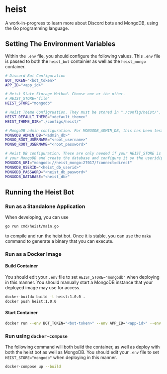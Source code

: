 # heist

A work-in-progress to learn more about Discord bots and MongoDB, using the Go programming language.

## Setting The Environment Variables

Within the `.env` file, you should configure the following values. This `.env` file is passed to
both the `heist_bot` containier as well as the `heist_mongo` container.

``` bash
# Discord Bot Configuration
BOT_TOKEN="<bot_token>"
APP_ID="<app_id>"

# Heist State Storage Method. Choose one or the other.
# HEIST_STORE="file"
HEIST_STORE="mongodb"

# Heist Theme Configruation. They must be stored in "./config/heist/".
HEIST_DEFAULT_THEME="<default_theme>"
HEIST_THEME_DIR="./configs/heist/"

# MongoDB admin configuration. For MONGODB_ADMIN_DB, this has been tested with a value of "admin".
MONGODB_ADMIN_DB="<admin_db>"
MONGO_ROOT_USERNAME="<root_username>"
MONGO_ROOT_USERNAME="<root_password>"

# Heist DB configuration. These are only needed if your HEIST_STORE is set to "mongodb". You should log into
# your MongoDB and create the database and configure it so the userid/password credentials grant read/write access.
MONGODB_URI="mongodb://heist_mongo:27017/?connect=direct"
MONGODB_USERID="<heist_db_userid>"
MONGODB_PASSWORD="<heist_db_pasword>"
MONGODB_DATABASE="<heist_db>"
```

## Running the Heist Bot

### Run as a Standalone Application

When developing, you can use

```bash
go run cmd/heist/main.go
```

to compile and run the heist bot. Once it is stable, you can use the `make` command to generate a binary that you can
execute.

### Run as a Docker Image

#### Build Container

You should edit your `.env` file to set `HEIST_STORE="mongodb"` when deploying in this manner. You should manually start
a MongoDB instance that your deployed image may use for access.

``` bash
docker-buildx build -t heist:1.0.0 .
docker push heist:1.0.0
```
#### Start Container

```bash
docker run --env BOT_TOKEN="<bot-token>" --env APP_ID="<app-id>" --env HEIST_DEFAULT_THEME="<theme-name>" --env HEIST_THEME_DIR="<theme-dir>" --name <container-name> heist:1.0.0
```

### Run using `docker-compose`

The following command will both build the container, as well as deploy with both the heist bot as well as MongoDB. You should edit your
`.env` file to set `HEIST_STORE="mongodb"` when deploying in this manner.

```bash
docker-compose up --build
```